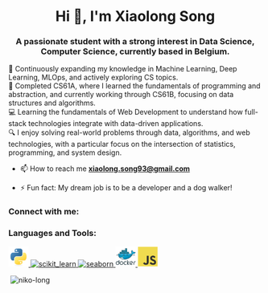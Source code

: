 <h1 align="center">Hi 👋, I'm Xiaolong Song</h1>
<h3 align="center">A passionate student with a strong interest in Data Science, Computer Science, currently based in Belgium.</h3>  
🤖 Continuously expanding my knowledge in Machine Learning, Deep Learning, MLOps, and actively exploring CS topics.<br> 
🌱 Completed CS61A, where I learned the fundamentals of programming and abstraction, and currently working through CS61B, focusing on data structures and algorithms.<br>
💻 Learning the fundamentals of Web Development to understand how full-stack technologies integrate with data-driven applications.<br>
🔍 I enjoy solving real-world problems through data, algorithms, and web technologies, with a particular focus on the intersection of statistics, programming, and system design.<br>


- 📫 How to reach me **xiaolong.song93@gmail.com**

- ⚡ Fun fact: My dream job is to be a developer and a dog walker!

<h3 align="left">Connect with me:</h3>
<p align="left">
</p>

<h3 align="left">Languages and Tools:</h3>
<p align="left"> <a href="https://www.python.org" target="_blank" rel="noreferrer"> <img src="https://raw.githubusercontent.com/devicons/devicon/master/icons/python/python-original.svg" alt="python" width="40" height="40"/> </a> <a href="https://scikit-learn.org/" target="_blank" rel="noreferrer"> <img src="https://upload.wikimedia.org/wikipedia/commons/0/05/Scikit_learn_logo_small.svg" alt="scikit_learn" width="40" height="40"/> </a> <a href="https://seaborn.pydata.org/" target="_blank" rel="noreferrer"> <img src="https://seaborn.pydata.org/_images/logo-mark-lightbg.svg" alt="seaborn" width="40" height="40"/> </a> <a href="https://www.docker.com/" target="_blank" rel="noreferrer"> <img src="https://raw.githubusercontent.com/devicons/devicon/master/icons/docker/docker-original-wordmark.svg" alt="docker" width="40" height="40"/> </a> <a href="https://developer.mozilla.org/en-US/docs/Web/JavaScript" target="_blank" rel="noreferrer"> <img src="https://raw.githubusercontent.com/devicons/devicon/master/icons/javascript/javascript-original.svg" alt="javascript" width="40" height="40"/> </a> </p>

<p>&nbsp;<img align="center" src="https://github-readme-stats.vercel.app/api?username=niko-long&show_icons=true&locale=en" alt="niko-long" /></p>
